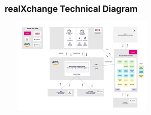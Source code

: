 # realXchange Technical Diagram

<figure><img src="../../.gitbook/assets/realXchange-PolkadotWinterHackathon.jpg" alt=""><figcaption></figcaption></figure>
